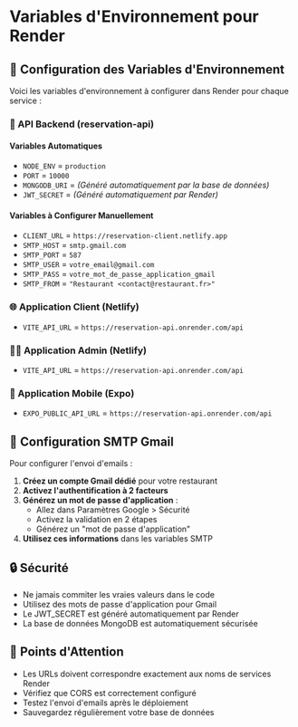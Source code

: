 # Variables d'Environnement pour Render

## 🔧 Configuration des Variables d'Environnement

Voici les variables d'environnement à configurer dans Render pour chaque service :

### 📡 API Backend (reservation-api)

#### Variables Automatiques
- `NODE_ENV` = `production`
- `PORT` = `10000`
- `MONGODB_URI` = *(Généré automatiquement par la base de données)*
- `JWT_SECRET` = *(Généré automatiquement par Render)*

#### Variables à Configurer Manuellement
- `CLIENT_URL` = `https://reservation-client.netlify.app`
- `SMTP_HOST` = `smtp.gmail.com`
- `SMTP_PORT` = `587`
- `SMTP_USER` = `votre_email@gmail.com`
- `SMTP_PASS` = `votre_mot_de_passe_application_gmail`
- `SMTP_FROM` = `"Restaurant <contact@restaurant.fr>"`

### 🌐 Application Client (Netlify)
- `VITE_API_URL` = `https://reservation-api.onrender.com/api`

### 👨‍💼 Application Admin (Netlify)
- `VITE_API_URL` = `https://reservation-api.onrender.com/api`

### 📱 Application Mobile (Expo)
- `EXPO_PUBLIC_API_URL` = `https://reservation-api.onrender.com/api`

## 📧 Configuration SMTP Gmail

Pour configurer l'envoi d'emails :

1. **Créez un compte Gmail dédié** pour votre restaurant
2. **Activez l'authentification à 2 facteurs**
3. **Générez un mot de passe d'application** :
   - Allez dans Paramètres Google > Sécurité
   - Activez la validation en 2 étapes
   - Générez un "mot de passe d'application"
4. **Utilisez ces informations** dans les variables SMTP

## 🔒 Sécurité

- Ne jamais commiter les vraies valeurs dans le code
- Utilisez des mots de passe d'application pour Gmail
- Le JWT_SECRET est généré automatiquement par Render
- La base de données MongoDB est automatiquement sécurisée

## 🚨 Points d'Attention

- Les URLs doivent correspondre exactement aux noms de services Render
- Vérifiez que CORS est correctement configuré
- Testez l'envoi d'emails après le déploiement
- Sauvegardez régulièrement votre base de données
